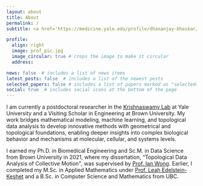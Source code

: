 ```yaml
---
layout: about
title: About
permalink: /
subtitle: <a href='https://medicine.yale.edu/profile/dhananjay-bhaskar/'>Yale - Boehringer Ingelheim Biomedical Data Science Fellow<br/>Kavli Institute for Neuroscience Postdoctoral Fellow</a>

profile:
  align: right
  image: prof_pic.jpg
  image_circular: true # crops the image to make it circular
  address: 

news: false  # includes a list of news items
latest_posts: false  # includes a list of the newest posts
selected_papers: false # includes a list of papers marked as "selected={true}"
social: true  # includes social icons at the bottom of the page
---
```


I am currently a postdoctoral researcher in the <a href='https://krishnaswamylab.org/'>Krishnaswamy Lab</a> at Yale University and a Visiting Scholar in Engineering at Brown University. My work bridges mathematical modeling, machine learning, and topological data analysis to develop innovative methods with geometrical and topological foundations, enabling deeper insights into complex biological behavior and mechanisms at molecular, cellular, and systems levels.

I earned my Ph.D. in Biomedical Engineering and Sc.M. in Data Science from Brown University in 2021, where my dissertation, <q>Topological Data Analysis of Collective Motion</q>, was supervised by <a href="https://sites.brown.edu/wonglab/">Prof. Ian Wong</a>. Earlier, I completed my M.Sc. in Applied Mathematics under <a href="https://personal.math.ubc.ca/~keshet/keshet.html">Prof. Leah Edelstein-Keshet</a> and a B.Sc. in Computer Science and Mathematics from UBC.